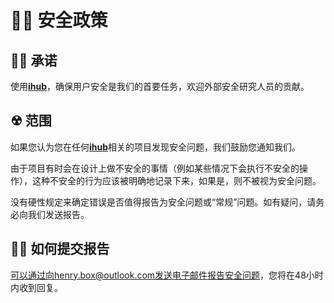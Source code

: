 # 👨‍🚒 安全政策

## 👨‍💻 承诺

使用[**ihub**](https://github.com/ihub-pub)，确保用户安全是我们的首要任务，欢迎外部安全研究人员的贡献。

## ☢ 范围

如果您认为您在任何[**ihub**](https://github.com/ihub-pub)相关的项目发现安全问题，我们鼓励您通知我们。

由于项目有时会在设计上做不安全的事情（例如某些情况下会执行不安全的操作），这种不安全的行为应该被明确地记录下来，如果是，则不被视为安全问题。

没有硬性规定来确定错误是否值得报告为安全问题或“常规”问题。如有疑问，请务必向我们发送报告。

## 🙋‍♂ 如何提交报告

可以通过向henry.box@outlook.com发送电子邮件报告安全问题，您将在48小时内收到回复。
